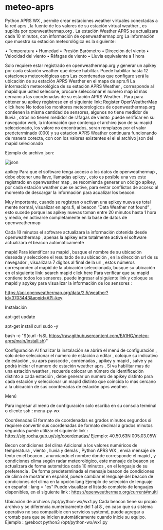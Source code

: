 # meteo-aprs

Python APRS WX , permite crear estaciones weather virtuales conectadas a la red aprs , la fuente de los valores de su estación virtual weather , es suplida por openweathermap.org .
La estación Weather APRS se actualizara cada 10 minutos, con información de openweathermap.org
La información que muestra su estación meteorológica es la siguiente:

•	Temperatura
•	Humedad
•	Presión Barómetro
•	Dirección del viento
•	Velocidad del viento
•	Ráfagas de viento
•	Lluvia equivalente a 1 hora

Solo requiere estar registrado en openweathermap.org y generar un apikey por cada estación weather que desee habilitar.
Puede habilitar hasta 12 estaciones meteorológicas aprs
Las coordenadas que configure será la ubicación de su estación APRS Weather en el mapa de aprs.fi
La información meteorológica de su estación APRS Weather , corresponde al mapid que usted selecione, procure seleccionar el numero map id mas cercano a las coordenadas de su estación APRS Weather .
Para para obtener su apikey regístrese en el siguiente link: Register OpenWeatherMap click here
No todos los monitores meteorologicos de openweathermap.org contienen la misma cantidad de sensores, algunos no tiene medidor de lluvia , otros no tienen medidor de ráfagas de viento ,puede verificar en su navegador web, la información que contenga el archivo json de su mapid seleccionado, los valore no encontrados, seran remplazos por el valor predeterminado (000) y su estacion APRS Weather continuara funcionando de manera corecta, con con los valores existentes el el el archivo json del mapid selecionado

Ejemplo de archivo json:

![json](https://github.com/EA1HG/meteo-aprs/assets/6223547/811b143c-5fcf-4efb-b8ec-d12e518d7e87)

apikey
Para que el software tenga acceso a los datos de openweathermap , debe obtener una llave, llamadas apikey , esto es posible una ves este registrado en openweather map , se recomienda generar un código apikey, por cada estación weather que se active, para evitar conflictos de acceso al momento de descargar la información para acualizar los beacon.


Muy importante, cuando se registran o activan una apikey nueva  es total mente normal, visualizar en aprs.fi, el beacon “Data Weather not found” , esto sucede porque las apikey nuevas toman entre 20 minutos hasta 1 hora y media, en activarse completamente en la base de datos de openweathermap


Cada 10 minutos el software actualizara la información obtenida desde openweathermap , apenas la apikey este totalmente activa el software actualizara el beacon automáticamente



mapid
Para identificar su mapid , busque el nombre de su ubicación deseada y seleccione el resultado de su ubicación , en la dirección url de su navegador , visualizara 7 dígitos al final de la url , estos números corresponden al mapid de la ubicación seleccionada, busque su ubicación en el siguiente link: search mapid click here
Para verificar que su mapid contiene todos los sensores, puede ingresar al siguiente link y coloque su mapid y apykey para visualizar la información de los sensores :

https://api.openweathermap.org/data/2.5/weather?id=3703443&appid=API-key

Instalación

 apt-get update

 apt-get install curl sudo -y

bash -c "$(curl -fsSL https://raw.githubusercontent.com/EA1HG/meteo-aprs/main/install.sh)"


Configuración
Al finalizar la instalación se abrirá el menú de configuración , solo debe seleccionar el numero de estación a editar , coloque su indicativo de estación , su aprs passcode , cordenadas , apikey y mapid , salve y ya podrá iniciar el numero de estación weather aprs .
Si va habilitar mas de una estación weather , recuerde colocar un número de identificación distinto a cada estación , debe generar un numero de apikey distinto para cada estación y seleccionar un mapid distinto que coincida lo mas cercano a la ubicación de sus coordenadas de estación aprs weather.

Menú

Para ingresar al menú de configuración  solo escriba en su consola terminal o cliente ssh : menu-py-wx

Coordenadas
El formato de coordenadas es grados minutos segundos si requiere convertir sus coordenadas de formato decimal a grados minutos segundos puede utilizar el siguiente link :
https://sig.rocha.gub.uy/sig/coordenadas/
Ejemplo:
40.50.63N
005.03.05W

Becon condiciones del clima
Adicional a los valores numéricos de temperatura , viento , lluvia y demás , Python APRS WX , envía mensaje de texto en el beacon , anunciando el nombre donde corresponde el mapid , y condiciones clima según radar meteorológico, este mensaje de beacon se actualizara de forma automática cada 10 minutos , en el lenguaje de su preferencia .
De forma predeterminada el mensaje beacon de condiciones de clima se mostrar en español, puede cambiar el lenguaje del beacon de condiciones del clima en la opción lang
Ejemplo de selección de lenguaje en español  :  lang = "es"
Puede visualizar el listado completo de lenguajes disponibles, en el siguiente link  : https://openweathermap.org/current#multi

Ubicación de archivos
/opt/python-wx/wx1.py
Cada beacon tiene su propio archivo y se diferencia numéricamente del 1 al 8 , en caso que su sistema operativo no sea compatible con servicios systemd, puede agregar a crontab para que se inicien automáticamente cuando inicie su equipo.
Ejemplo :
@reboot python3 /opt/python-wx/wx1.py
